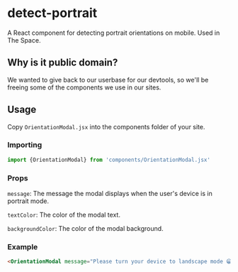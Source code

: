 # detect-portrait
A React component for detecting portrait orientations on mobile. Used in The Space.
## Why is it public domain?
We wanted to give back to our userbase for our devtools, so we'll be freeing some of the components we use in our sites.
## Usage 
Copy `OrientationModal.jsx` into the components folder of your site. 
### Importing
```jsx
import {OrientationModal} from 'components/OrientationModal.jsx'
```
### Props
`message`: The message the modal displays when the user's device is in portrait mode.

`textColor`: The color of the modal text.

`backgroundColor`: The color of the modal background.
### Example
```html
<OrientationModal message="Please turn your device to landscape mode 😁" textColor="black" backgroundColor="white"/>
```
